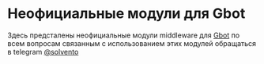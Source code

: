# Неофициальные модули для Gbot

Здесь предсталены неофициальные модули middleware для [Gbot](https://github.com/steeply/gbot-trader)
по всем вопросам связанным с использованием этих модулей обращаться в telegram [@solvento](https://t.me/solvento)
